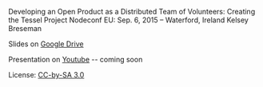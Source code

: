 Developing an Open Product as a Distributed Team of Volunteers: Creating the Tessel Project
Nodeconf EU: Sep. 6, 2015 – Waterford, Ireland
Kelsey Breseman

Slides on [Google Drive](https://docs.google.com/presentation/d/1ZeYndDZkY2VqbK1TEvrnclr8eNlkDDNBWCaW7mpyGNw/edit#slide=id.p)

Presentation on [Youtube]() -- coming soon

License: [CC-by-SA 3.0](https://creativecommons.org/licenses/by-sa/3.0/)
